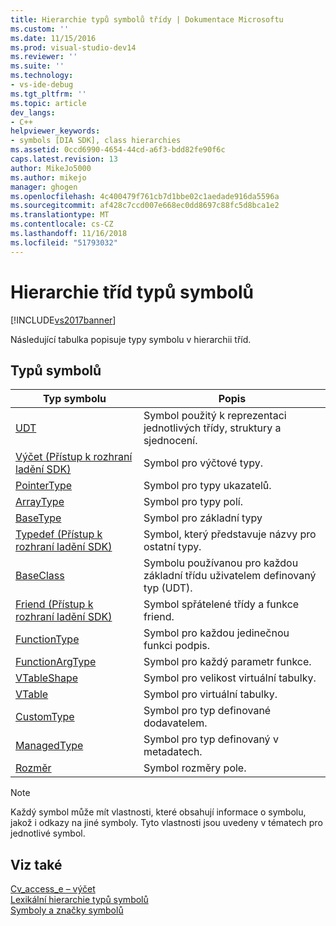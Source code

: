 ```yaml
---
title: Hierarchie typů symbolů třídy | Dokumentace Microsoftu
ms.custom: ''
ms.date: 11/15/2016
ms.prod: visual-studio-dev14
ms.reviewer: ''
ms.suite: ''
ms.technology:
- vs-ide-debug
ms.tgt_pltfrm: ''
ms.topic: article
dev_langs:
- C++
helpviewer_keywords:
- symbols [DIA SDK], class hierarchies
ms.assetid: 0ccd6990-4654-44cd-a6f3-bdd82fe90f6c
caps.latest.revision: 13
author: MikeJo5000
ms.author: mikejo
manager: ghogen
ms.openlocfilehash: 4c400479f761cb7d1bbe02c1aedade916da5596a
ms.sourcegitcommit: af428c7ccd007e668ec0dd8697c88fc5d8bca1e2
ms.translationtype: MT
ms.contentlocale: cs-CZ
ms.lasthandoff: 11/16/2018
ms.locfileid: "51793032"
---
```

# <a name="class-hierarchy-of-symbol-types"></a>Hierarchie tříd typů symbolů
[!INCLUDE[vs2017banner](../../includes/vs2017banner.md)]

Následující tabulka popisuje typy symbolu v hierarchii tříd.  
  
## <a name="symbol-types"></a>Typů symbolů  
  
|Typ symbolu|Popis|  
|-----------------|-----------------|  
|[UDT](../../debugger/debug-interface-access/udt.md)|Symbol použitý k reprezentaci jednotlivých třídy, struktury a sjednocení.|  
|[Výčet (Přístup k rozhraní ladění SDK)](../../debugger/debug-interface-access/enum-debug-interface-access-sdk.md)|Symbol pro výčtové typy.|  
|[PointerType](../../debugger/debug-interface-access/pointertype.md)|Symbol pro typy ukazatelů.|  
|[ArrayType](../../debugger/debug-interface-access/arraytype.md)|Symbol pro typy polí.|  
|[BaseType](../../debugger/debug-interface-access/basetype.md)|Symbol pro základní typy|  
|[Typedef (Přístup k rozhraní ladění SDK)](../../debugger/debug-interface-access/typedef-debug-interface-access-sdk.md)|Symbol, který představuje názvy pro ostatní typy.|  
|[BaseClass](../../debugger/debug-interface-access/baseclass.md)|Symbolu používanou pro každou základní třídu uživatelem definovaný typ (UDT).|  
|[Friend (Přístup k rozhraní ladění SDK)](../../debugger/debug-interface-access/friend-debug-interface-access-sdk.md)|Symbol spřátelené třídy a funkce friend.|  
|[FunctionType](../../debugger/debug-interface-access/functiontype.md)|Symbol pro každou jedinečnou funkci podpis.|  
|[FunctionArgType](../../debugger/debug-interface-access/functionargtype.md)|Symbol pro každý parametr funkce.|  
|[VTableShape](../../debugger/debug-interface-access/vtableshape.md)|Symbol pro velikost virtuální tabulky.|  
|[VTable](../../debugger/debug-interface-access/vtable.md)|Symbol pro virtuální tabulky.|  
|[CustomType](../../debugger/debug-interface-access/customtype.md)|Symbol pro typ definované dodavatelem.|  
|[ManagedType](../../debugger/debug-interface-access/managedtype.md)|Symbol pro typ definovaný v metadatech.|  
|[Rozměr](../../debugger/debug-interface-access/dimension.md)|Symbol rozměry pole.|  
  
> [!NOTE]
>  Každý symbol může mít vlastnosti, které obsahují informace o symbolu, jakož i odkazy na jiné symboly. Tyto vlastnosti jsou uvedeny v tématech pro jednotlivé symbol.  
  
## <a name="see-also"></a>Viz také  
 [Cv_access_e – výčet](../../debugger/debug-interface-access/cv-access-e.md)   
 [Lexikální hierarchie typů symbolů](../../debugger/debug-interface-access/lexical-hierarchy-of-symbol-types.md)   
 [Symboly a značky symbolů](../../debugger/debug-interface-access/symbols-and-symbol-tags.md)



